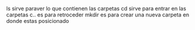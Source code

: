 ls sirve paraver lo que contienen las carpetas
cd sirve para entrar en las carpetas
c.. es para retroceder
mkdir es para crear una nueva carpeta en donde estas posicionado